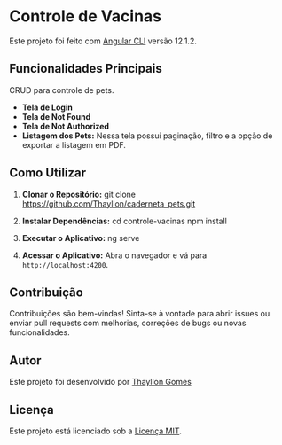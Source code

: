 # Controle de Vacinas

Este projeto foi feito com [Angular CLI](https://github.com/angular/angular-cli) versão 12.1.2. 

## Funcionalidades Principais

CRUD para controle de pets.

- **Tela de Login**
- **Tela de Not Found** 
- **Tela de Not Authorized** 
- **Listagem dos Pets:** Nessa tela possui paginação, filtro e a opção de exportar a listagem em PDF.

## Como Utilizar

1. **Clonar o Repositório:**
git clone https://github.com/Thayllon/caderneta_pets.git

2. **Instalar Dependências:**
cd controle-vacinas
npm install

3. **Executar o Aplicativo:**
ng serve


4. **Acessar o Aplicativo:**
Abra o navegador e vá para `http://localhost:4200`.

## Contribuição

Contribuições são bem-vindas! Sinta-se à vontade para abrir issues ou enviar pull requests com melhorias, correções de bugs ou novas funcionalidades.

## Autor

Este projeto foi desenvolvido por [Thayllon Gomes](https://github.com/Thayllon)

## Licença

Este projeto está licenciado sob a [Licença MIT](LICENSE).
